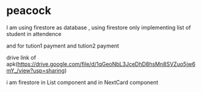 # peacock

I am using firestore as database ,
using firestore only implementing list of student in attendence

and for tution1 payment and tution2 payment
  
  drive link of apk(https://drive.google.com/file/d/1qGeoNbL3JceDhD8hsMn8SVZuo5jw6mY_/view?usp=sharing)


i am firestore in List component and in NextCard component
